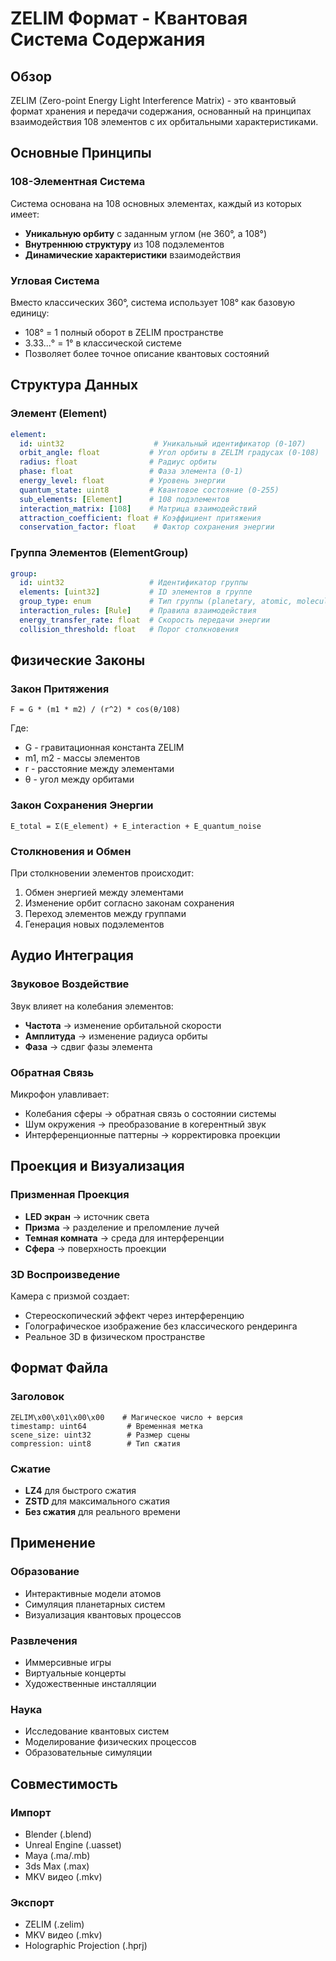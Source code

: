 # ZELIM Формат - Квантовая Система Содержания

## Обзор

ZELIM (Zero-point Energy Light Interference Matrix) - это квантовый формат хранения и передачи содержания, основанный на принципах взаимодействия 108 элементов с их орбитальными характеристиками.

## Основные Принципы

### 108-Элементная Система

Система основана на 108 основных элементах, каждый из которых имеет:
- **Уникальную орбиту** с заданным углом (не 360°, а 108°)
- **Внутреннюю структуру** из 108 подэлементов
- **Динамические характеристики** взаимодействия

### Угловая Система

Вместо классических 360°, система использует 108° как базовую единицу:
- 108° = 1 полный оборот в ZELIM пространстве
- 3.33...° = 1° в классической системе
- Позволяет более точное описание квантовых состояний

## Структура Данных

### Элемент (Element)

```yaml
element:
  id: uint32                    # Уникальный идентификатор (0-107)
  orbit_angle: float           # Угол орбиты в ZELIM градусах (0-108)
  radius: float                # Радиус орбиты
  phase: float                 # Фаза элемента (0-1)
  energy_level: float          # Уровень энергии
  quantum_state: uint8         # Квантовое состояние (0-255)
  sub_elements: [Element]      # 108 подэлементов
  interaction_matrix: [108]    # Матрица взаимодействий
  attraction_coefficient: float # Коэффициент притяжения
  conservation_factor: float    # Фактор сохранения энергии
```

### Группа Элементов (ElementGroup)

```yaml
group:
  id: uint32                   # Идентификатор группы
  elements: [uint32]           # ID элементов в группе
  group_type: enum             # Тип группы (planetary, atomic, molecular)
  interaction_rules: [Rule]    # Правила взаимодействия
  energy_transfer_rate: float  # Скорость передачи энергии
  collision_threshold: float   # Порог столкновения
```

## Физические Законы

### Закон Притяжения

```
F = G * (m1 * m2) / (r^2) * cos(θ/108)
```

Где:
- G - гравитационная константа ZELIM
- m1, m2 - массы элементов
- r - расстояние между элементами
- θ - угол между орбитами

### Закон Сохранения Энергии

```
E_total = Σ(E_element) + E_interaction + E_quantum_noise
```

### Столкновения и Обмен

При столкновении элементов происходит:
1. Обмен энергией между элементами
2. Изменение орбит согласно законам сохранения
3. Переход элементов между группами
4. Генерация новых подэлементов

## Аудио Интеграция

### Звуковое Воздействие

Звук влияет на колебания элементов:
- **Частота** → изменение орбитальной скорости
- **Амплитуда** → изменение радиуса орбиты
- **Фаза** → сдвиг фазы элемента

### Обратная Связь

Микрофон улавливает:
- Колебания сферы → обратная связь о состоянии системы
- Шум окружения → преобразование в когерентный звук
- Интерференционные паттерны → корректировка проекции

## Проекция и Визуализация

### Призменная Проекция

- **LED экран** → источник света
- **Призма** → разделение и преломление лучей
- **Темная комната** → среда для интерференции
- **Сфера** → поверхность проекции

### 3D Воспроизведение

Камера с призмой создает:
- Стереоскопический эффект через интерференцию
- Голографическое изображение без классического рендеринга
- Реальное 3D в физическом пространстве

## Формат Файла

### Заголовок

```
ZELIM\x00\x01\x00\x00    # Магическое число + версия
timestamp: uint64         # Временная метка
scene_size: uint32        # Размер сцены
compression: uint8        # Тип сжатия
```

### Сжатие

- **LZ4** для быстрого сжатия
- **ZSTD** для максимального сжатия
- **Без сжатия** для реального времени

## Применение

### Образование
- Интерактивные модели атомов
- Симуляция планетарных систем
- Визуализация квантовых процессов

### Развлечения
- Иммерсивные игры
- Виртуальные концерты
- Художественные инсталляции

### Наука
- Исследование квантовых систем
- Моделирование физических процессов
- Образовательные симуляции

## Совместимость

### Импорт
- Blender (.blend)
- Unreal Engine (.uasset)
- Maya (.ma/.mb)
- 3ds Max (.max)
- MKV видео (.mkv)

### Экспорт
- ZELIM (.zelim)
- MKV видео (.mkv)
- Holographic Projection (.hprj)